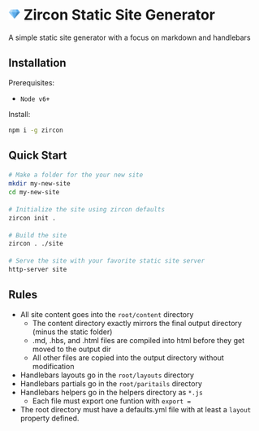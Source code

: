 # <img src="docs/static/blue-gem.svg" style="width: 23px"> Zircon Static Site Generator

A simple static site generator with a focus on markdown and handlebars

## Installation

Prerequisites:
- `Node v6+`

Install:
```bash
npm i -g zircon
```

## Quick Start

```bash
# Make a folder for the your new site
mkdir my-new-site
cd my-new-site

# Initialize the site using zircon defaults
zircon init .

# Build the site
zircon . ./site

# Serve the site with your favorite static site server
http-server site
```

## Rules

- All site content goes into the `root/content` directory
  - The content directory exactly mirrors the final output directory (minus the static folder)
  - .md, .hbs, and .html files are compiled into html before they get moved to the output dir
  - All other files are copied into the output directory without modification
- Handlebars layouts go in the `root/layouts` directory
- Handlebars partials go in the `root/paritails` directory
- Handlebars helpers go in the helpers directory as `*.js`
  - Each file must export one funtion with `export =`
- The root directory must have a defaults.yml file with at least a `layout` property defined.

